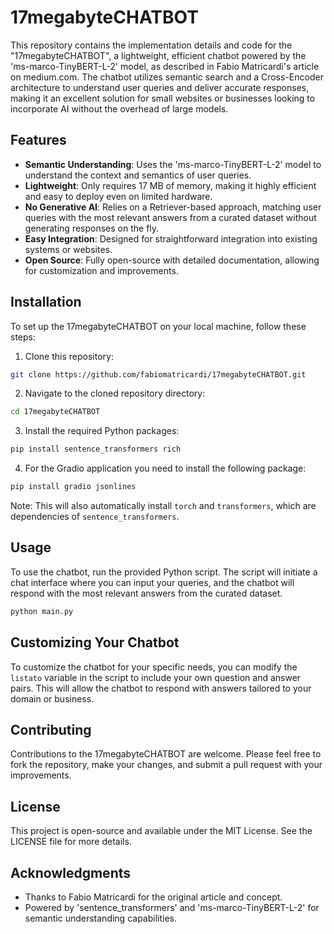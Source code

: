 # 17megabyteCHATBOT

This repository contains the implementation details and code for the "17megabyteCHATBOT", a lightweight, efficient chatbot powered by the 'ms-marco-TinyBERT-L-2' model, as described in Fabio Matricardi's article on medium.com. The chatbot utilizes semantic search and a Cross-Encoder architecture to understand user queries and deliver accurate responses, making it an excellent solution for small websites or businesses looking to incorporate AI without the overhead of large models.

## Features

- **Semantic Understanding**: Uses the 'ms-marco-TinyBERT-L-2' model to understand the context and semantics of user queries.
- **Lightweight**: Only requires 17 MB of memory, making it highly efficient and easy to deploy even on limited hardware.
- **No Generative AI**: Relies on a Retriever-based approach, matching user queries with the most relevant answers from a curated dataset without generating responses on the fly.
- **Easy Integration**: Designed for straightforward integration into existing systems or websites.
- **Open Source**: Fully open-source with detailed documentation, allowing for customization and improvements.

## Installation

To set up the 17megabyteCHATBOT on your local machine, follow these steps:

1. Clone this repository:
```bash
git clone https://github.com/fabiomatricardi/17megabyteCHATBOT.git
```

2. Navigate to the cloned repository directory:
```bash
cd 17megabyteCHATBOT
```

3. Install the required Python packages:
```bash
pip install sentence_transformers rich
```

4. For the Gradio application you need to install the following package:
```bash
pip install gradio jsonlines
```

Note: This will also automatically install `torch` and `transformers`, which are dependencies of `sentence_transformers`.

## Usage

To use the chatbot, run the provided Python script. The script will initiate a chat interface where you can input your queries, and the chatbot will respond with the most relevant answers from the curated dataset.

```bash
python main.py
```

## Customizing Your Chatbot

To customize the chatbot for your specific needs, you can modify the `listato` variable in the script to include your own question and answer pairs. This will allow the chatbot to respond with answers tailored to your domain or business.

## Contributing

Contributions to the 17megabyteCHATBOT are welcome. Please feel free to fork the repository, make your changes, and submit a pull request with your improvements.

## License

This project is open-source and available under the MIT License. See the LICENSE file for more details.

## Acknowledgments

- Thanks to Fabio Matricardi for the original article and concept.
- Powered by 'sentence_transformers' and 'ms-marco-TinyBERT-L-2' for semantic understanding capabilities.

